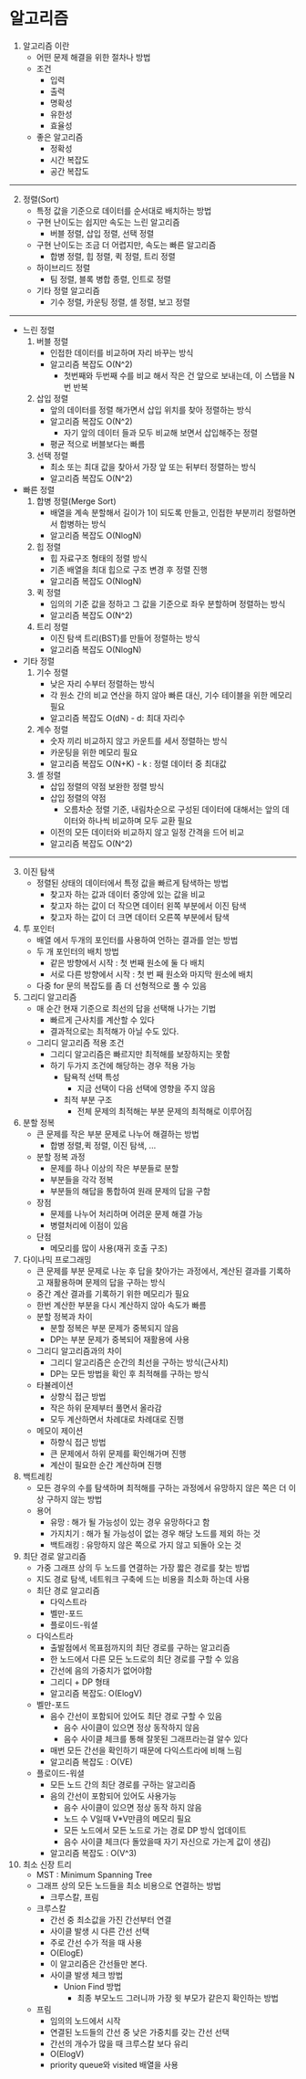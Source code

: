 # 알고리즘
1. 알고리즘 이란
    - 어떤 문제 해결을 위한 절차나 방법
    - 조건
        - 입력
        - 출력
        - 명확성
        - 유한성
        - 효율성
    - 좋은 알고리즘
        - 정확성
        - 시간 복잡도
        - 공간 복잡도
***
2. 정렬(Sort)
    + 특정 값을 기준으로 데이터를 순서대로 배치하는 방법
    + 구현 난이도는 쉽지만 속도는 느린 알고리즘
        - 버블 정렬, 삽입 정렬, 선택 정렬
    + 구현 난이도는 조금 더 어렵지만, 속도는 빠른 알고리즘
        - 합병 정렬, 힙 정렬, 퀵 정렬, 트리 정렬
    + 하이브리드 정렬
        - 팀 정렬, 블록 병합 종렬, 인트로 정렬
    + 기타 정렬 알고리즘
        - 기수 정렬, 카운팅 정렬, 셀 정렬, 보고 정렬
***
+ 느린 정렬
    1. 버블 정렬
        + 인접한 데이터를 비교하며 자리 바꾸는 방식
        + 알고리즘 복잡도 O(N^2)
            - 첫번째와 두번째 수를 비교 해서 작은 건 앞으로 보내는데, 이 스탭을 N번 반복
    2. 삽입 정렬
        + 앞의 데이터를 정렬 해가면서 삽입 위치를 찾아 정렬하는 방식
        + 알고리즘 복잡도 O(N^2)
            - 자기 앞의 데이터 들과 모두 비교해 보면서 삽입해주는 정렬
        + 평균 적으로 버블보다는 빠름
    3. 선택 정렬
        + 최소 또는 최대 값을 찾아서 가장 앞 또는 뒤부터 정렬하는 방식
        + 알고리즘 복잡도 O(N^2)
+ 빠른 정렬
    1. 합병 정렬(Merge Sort)
        + 배열을 계속 분할해서 길이가 1이 되도록 만들고, 인접한 부분끼리 정렬하면서 합병하는 방식
        + 알고리즘 복잡도 O(NlogN)
    2. 힙 정렬
        + 힙 자료구조 형태의 정렬 방식
        + 기존 배열을 최대 힙으로 구조 변경 후 정렬 진행
        + 알고리즘 복잡도 O(NlogN)
    3. 퀵 정렬
        + 임의의 기준 값을 정하고 그 값을 기준으로 좌우 분할하며 정렬하는 방식
        + 알고리즘 복잡도 O(N^2)
    4. 트리 정렬
        + 이진 탐색 트리(BST)를 만들어 정렬하는 방식
        + 알고리즘 복잡도 O(NlogN)
+ 기타 정렬
    1. 기수 정렬
        + 낮은 자리 수부터 정렬하는 방식
        + 각 원소 간의 비교 연산을 하지 않아 빠른 대신, 기수 테이블을 위한 메모리 필요
        + 알고리즘 복잡도 O(dN) - d: 최대 자리수
    2. 계수 정렬
        + 숫자 끼리 비교하지 않고 카운트를 세서 정렬하는 방식
        + 카운팅을 위한 메모리 필요
        + 알고리즘 복잡도 O(N+K) - k : 정렬 데이터 중 최대값
    3. 셸 정렬
        + 삽입 정렬의 약점 보완한 정렬 방식
        + 삽입 정렬의 약점
            - 오름차순 정렬 기준, 내림차순으로 구성된 데이터에 대해서는 앞의 데이터와 하나씩 비교하며 모두 교환 필요
        + 이전의 모든 데이터와 비교하지 않고 일정 간격을 드어 비교
        + 알고리즘 복잡도 O(N^2)
***
3. 이진 탐색
    + 정렬된 상태의 데이터에서 특정 값을 빠르게 탐색하는 방법
        - 찾고자 하는 값과 데이터 중앙에 있는 값을 비교
        - 찾고자 하는 값이 더 작으면 데이터 왼쪽 부분에서 이진 탐색
        - 찾고자 하는 값이 더 크면 데이터 오른쪽 부분에서 탐색
4. 투 포인터
    + 배열 에서 두개의 포인터를 사용하여 언하는 결과를 얻는 방법
    + 두 개 포인터의 배치 방법
        - 같은 방향에서 시작 : 첫 번째 원소에 둘 다 배치
        - 서로 다른 방향에서 시작 : 첫 번 째 원소와 마지막 원소에 배치
    + 다중 for 문의 복잡도를 좀 더 선형적으로 풀 수 있음
5. 그리디 알고리즘
    + 매 순간 현재 기준으로 최선의 답을 선택해 나가는 기법
        - 빠르게 근사치를 계산할 수 있다
        - 결과적으로는 최적해가 아닐 수도 있다.
    + 그리디 알고리즘 적용 조건
        - 그리디 알고리즘은 빠르지만 최적해를 보장하지는 못함
        - 하기 두가지 조건에 해당하는 경우 적용 가능
            - 탐욕적 선택 특성
                - 지금 선택이 다음 선택에 영향을 주지 않음
            - 최적 부분 구조
                - 전체 문제의 최적해는 부분 문제의 최적해로 이루어짐
6. 분할 정복
    + 큰 문제를 작은 부분 문제로 나누어 해결하는 방법
        - 합병 정렬,퀵 정렬, 이진 탐색, ...
    + 분할 정복 과정
        - 문제를 하나 이상의 작은 부분들로 분할
        - 부분들을 각각 정복
        - 부분들의 해답을 통합하여 원래 문제의 답을 구함
    + 장점
        - 문제를 나누어 처리하며 어려운 문제 해결 가능
        - 병렬처리에 이점이 있음
    + 단점
        - 메모리를 많이 사용(재귀 호출 구조)
7. 다이나믹 프로그래밍
    + 큰 문제를 부분 문제로 나눈 후 답을 찾아가는 과정에서, 계산된 결과를 기록하고 재활용하며 문제의 답을 구하는 방식
    + 중간 계산 결과를 기록하기 위한 메모리가 필요
    + 한번 계산한 부분을 다시 계산하지 않아 속도가 빠름
    + 분할 정복과 차이
        - 분할 정복은 부분 문제가 중복되지 않음
        - DP는 부분 문제가 중복되어 재활용에 사용
    + 그리디 알고리즘과의 차이
        - 그리디 알고리즘은 순간의 최선을 구하는 방식(근사치)
        - DP는 모든 방법을 확인 후 최적해를 구하는 방식
    + 타뷸레이션
        - 상향식 접근 방법
        - 작은 하위 문제부터 풀면서 올라감
        - 모두 계산하면서 차례대로 차례대로 진행
    + 메모이 제이션
        - 하향식 접근 방법
        - 큰 문제에서 하위 문제를 확인해가며 진행
        - 계산이 필요한 순간 계산하며 진행
8. 백트레킹
    + 모든 경우의 수를 탐색하며 최적해를 구하는 과정에서 유망하지 않은 쪽은 더 이상 구하지 않는 방법
    + 용어
        - 유망 : 해가 될 가능성이 있는 경우 유망하다고 함
        - 가지치기 : 해가 될 가능성이 없는 경우 해당 노드를 제외 하는 것
        - 백트래킹 : 유망하지 않은 쪽으로 가지 않고 되돌아 오는 것
9. 최단 경로 알고리즘
    + 가중 그래프 상의 두 노드를 연결하는 가장 짧은 경로를 찾는 방법
    + 지도 경로 탐색, 네트워크 구축에 드는 비용을 최소화 하는데 사용
    + 최단 경로 알고리즘
        - 다익스트라
        - 벨만-포드
        - 플로이드-워셜
    + 다익스트라
        - 출발점에서 목표점까지의 최단 경로를 구하는 알고리즘
        - 한 노드에서 다른 모든 노드로의 최단 경로를 구할 수 있음
        - 간선에 음의 가중치가 없어야함
        - 그리디 + DP 형태
        - 알고리즘 복잡도: O(ElogV)
    + 벨만-포드
        - 음수 간선이 포함되어 있어도 최단 경로 구할 수 있음
            - 음수 사이클이 있으면 정상 동작하지 않음
            - 음수 사이클 체크를 통해 잘못된 그래프라는걸 알수 있다
        - 매번 모든 간선을 확인하기 때문에 다익스트라에 비해 느림
        - 알고리즘 복잡도 : O(VE)
    + 플로이드-워셜
        - 모든 노드 간의 최단 경로를 구하는 알고리즘
        - 음의 간선이 포함되어 있어도 사용가능
            - 음수 사이클이 있으면 정상 동작 하지 않음
            - 노드 수 V일때 V*V만큼의 메모리 필요
            - 모든 노드에서 모든 노드로 가는 경로 DP 방식 업데이트
            - 음수 사이클 체크(다 돌았을때 자기 자신으로 가는게 값이 생김)
        - 알고리즘 복잡도 : O(V^3)
10. 최소 신장 트리
    + MST : Minimum Spanning Tree
    + 그래프 상의 모든 노드들을 최소 비용으로 연결하는 방법
        - 크루스칼, 프림
    + 크루스칼
        - 간선 중 최소값을 가진 간선부터 연결
        - 사이클 발생 시 다른 간선 선택
        - 주로 간선 수가 적을 때 사용
        - O(ElogE)
        - 이 알고리즘은 간선들만 본다.
        - 사이클 발생 체크 방법
            - Union Find 방법
                - 최종 부모노드 그러니까 가장 윗 부모가 같은지 확인하는 방법
    + 프림
        - 임의의 노드에서 시작
        - 연결된 노드들의 간선 중 낮은 가중치를 갖는 간선 선택
        - 간선의 개수가 많을 때 크루스칼 보다 유리
        - O(ElogV)
        - priority queue와 visited 배열을 사용 